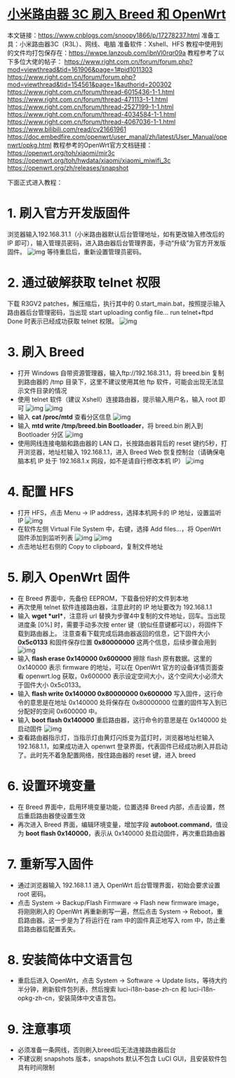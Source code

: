 # [小米路由器 3C 刷入 Breed 和 OpenWrt](https://www.cnblogs.com/snoopy1866/p/17278237.html)

本文链接：https://www.cnblogs.com/snoopy1866/p/17278237.html
准备工具：小米路由器3C（R3L）、网线、电脑
准备软件：Xshell、HFS
教程中使用到的文件均打包保存在：https://wwpe.lanzoub.com/ibnVl0rqr09a
教程参考了以下多位大佬的帖子：
https://www.right.com.cn/forum/forum.php?mod=viewthread&tid=161906&page=1#pid1011303
https://www.right.com.cn/forum/forum.php?mod=viewthread&tid=154561&page=1&authorid=200302
https://www.right.com.cn/forum/thread-6015436-1-1.html
https://www.right.com.cn/forum/thread-471113-1-1.html
https://www.right.com.cn/forum/thread-2527199-1-1.html
https://www.right.com.cn/forum/thread-4034584-1-1.html
https://www.right.com.cn/forum/thread-4067036-1-1.html
https://www.bilibili.com/read/cv21661961
https://doc.embedfire.com/openwrt/user_manal/zh/latest/User_Manual/openwrt/opkg.html
教程参考的OpenWrt官方文档链接：
https://openwrt.org/toh/xiaomi/mir3c
https://openwrt.org/toh/hwdata/xiaomi/xiaomi_miwifi_3c
https://openwrt.org/zh/releases/snapshot

下面正式进入教程：

# 1. 刷入官方开发版固件

浏览器输入192.168.31.1（小米路由器默认后台管理地址，如有更改输入修改后的 IP 即可），输入管理员密码，进入路由器后台管理界面，手动“升级”为官方开发版固件。
![img](小米路由器3c刷openwrt.assets/2482936-20230401103128326-616112892.png)
等待重启后，重新设置管理员密码。

# 2. 通过破解获取 telnet 权限

下载 R3GV2 patches，解压缩后，执行其中的 0.start_main.bat，按照提示输入路由器后台管理密码，当出现
start uploading config file...
run telnet+ftpd
Done
时表示已经成功获取 telnet 权限。
![img](小米路由器3c刷openwrt.assets/2482936-20230401103920699-206411950.png)

# 3. 刷入 Breed

- 打开 Windows 自带资源管理器，输入ftp://192.168.31.1，将 breed.bin 复制到路由器的 /tmp 目录下，这里不建议使用其他 ftp 软件，可能会出现无法显示文件目录的情况
- 使用 telnet 软件（建议 Xshell）连接路由器，提示输入用户名，输入 root 即可
  ![img](小米路由器3c刷openwrt.assets/2482936-20230401104346669-1600896616.png)
  ![img](小米路由器3c刷openwrt.assets/2482936-20230401104421456-457395594.png)
- 输入 **cat /proc/mtd** 查看分区信息
  ![img](小米路由器3c刷openwrt.assets/2482936-20230401104520311-1410394820.png)
- 输入 **mtd write /tmp/breed.bin Bootloader**，将 breed.bin 刷入到 Bootloader 分区
  ![img](小米路由器3c刷openwrt.assets/2482936-20230401104610010-1185860772.png)
- 使用网线连接电脑和路由器的 LAN 口，长按路由器背后的 reset 键约5秒，打开浏览器，地址栏输入 192.168.1.1，进入 Breed Web 恢复控制台（请确保电脑本机 IP 处于 192.168.1.x 网段，如不是请自行修改本机 IP）
  ![img](小米路由器3c刷openwrt.assets/2482936-20230401105140629-1165158441.png)

# 4. 配置 HFS

- 打开 HFS，点击 Menu → IP address，选择本机网卡的 IP 地址，设置监听 IP
  ![img](小米路由器3c刷openwrt.assets/2482936-20230401105723700-998581514.png)
- 在软件左侧 Virtual File System 中，右键，选择 Add files...，将 OpenWrt 固件添加到监听列表
  ![img](小米路由器3c刷openwrt.assets/2482936-20230401105931038-637071744.png)
  ![img](小米路由器3c刷openwrt.assets/2482936-20230401121934257-1847716075.png)
- 点击地址栏右侧的 Copy to clipboard，复制文件地址

# 5. 刷入 OpenWrt 固件

- 在 Breed 界面中，先备份 EEPROM，下载备份好的文件到本地
- 再次使用 telnet 软件连接路由器，注意此时的 IP 地址要改为 192.168.1.1
- 输入 **wget \*url\***，注意将 url 替换为步骤4中复制的文件地址，回车。当出现进度条 [0%] 时，需要手动多次按 enter 键（貌似任意键都可以），将固件下载到路由器上。
  注意查看下载完成后路由器返回的信息，记下固件大小 **0x5c0133** 和固件保存位置 **0x80000000** 这两个信息，后续步骤会用到
  ![img](小米路由器3c刷openwrt.assets/2482936-20230401110721792-1422593456.png)
- 输入 **flash erase 0x140000 0x600000** 擦除 flash 原有数据。这里的 0x140000 表示 firmware 的地址，可以在 OpenWrt 官方的设备详情页面查看 openwrt.log 获取，0x600000 表示设定空间大小，这个空间大小必须大于固件大小 0x5c0133。
- 输入 **flash write 0x140000 0x80000000 0x600000** 写入固件，这行命令的意思是在地址 0x140000 处将保存在 0x80000000 位置的固件写入到已分配好的空间 0x600000 中。
- 输入 **boot flash 0x140000** 重启路由器，这行命令的意思是在 0x140000 处启动固件
  ![img](小米路由器3c刷openwrt.assets/2482936-20230401111829200-892729572.png)
- 查看路由器指示灯，当指示灯由黄灯闪烁变为蓝灯时，浏览器地址栏输入 192.168.1.1，如果成功进入 openwrt 登录界面，代表固件已经成功刷入并启动了。此时先不着急配置网络，按住路由器的 reset 键，进入 breed

# 6. 设置环境变量

- 在 Breed 界面中，启用环境变量功能，位置选择 Breed 内部，点击设置，然后重启路由器使设置生效
- 再次进入 Breed 界面，编辑环境变量，增加字段 **autoboot.command**，值设为 **boot flash 0x140000**，表示从 0x140000 处启动固件，再次重启路由器

# 7. 重新写入固件

- 通过浏览器输入 192.168.1.1 进入 OpenWrt 后台管理界面，初始会要求设置 root 密码。
- 点击 System → Backup/Flash Firmware → Flash new firmware image，将刚刚刷入的 OpenWrt 再重新刷写一遍，然后点击 System → Reboot，重启路由器。这一步是为了将运行在 ram 中的固件真正地写入 rom 中，防止重启路由器后配置丢失。

# 8. 安装简体中文语言包

- 重启后进入 OpenWrt，点击 System → Software → Update lists，等待大约半分钟，刷新软件包列表，然后搜索 luci-i18n-base-zh-cn 和 luci-i18n-opkg-zh-cn，安装简体中文语言包。

# 9. 注意事项

- 必须准备一条网线，否则刷入breed后无法连接路由器后台
- 不建议刷 snapshots 版本，snapshots 默认不包含 LuCI GUI，且安装软件包具有时间限制
